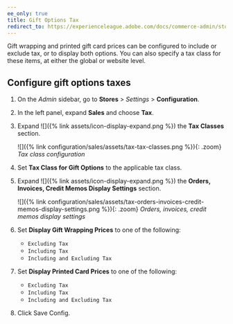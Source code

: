 ```yaml
---
ee_only: true
title: Gift Options Tax
redirect_to: https://experienceleague.adobe.com/docs/commerce-admin/stores-sales/point-of-purchase/cart/cart-configuration.html#gift-options-tax
---
```


Gift wrapping and printed gift card prices can be configured to include or exclude tax, or to display both options. You can also specify a tax class for these items, at either the global or website level.

## Configure gift options taxes

1. On the _Admin_ sidebar, go to **Stores** > _Settings_ > **Configuration**.

1. In the left panel, expand **Sales** and choose **Tax**.

1. Expand ![]({% link assets/icon-display-expand.png %}) the **Tax Classes** section.

   ![]({% link configuration/sales/assets/tax-tax-classes.png %}){: .zoom}
   _Tax class configuration_

1. Set **Tax Class for Gift Options** to the applicable tax class.

1. Expand ![]({% link assets/icon-display-expand.png %}) the **Orders, Invoices, Credit Memos Display Settings** section.

   ![]({% link configuration/sales/assets/tax-orders-invoices-credit-memos-display-settings.png %}){: .zoom}
   _Orders, invoices, credit memos display settings_

1. Set **Display Gift Wrapping Prices** to one of the following:

   - `Excluding Tax`
   - `Including Tax`
   - `Including and Excluding Tax`

1. Set **Display Printed Card Prices** to one of the following:

   - `Excluding Tax`
   - `Including Tax`
   - `Including and Excluding Tax`

1. Click <span class="btn">Save Config</span>.
